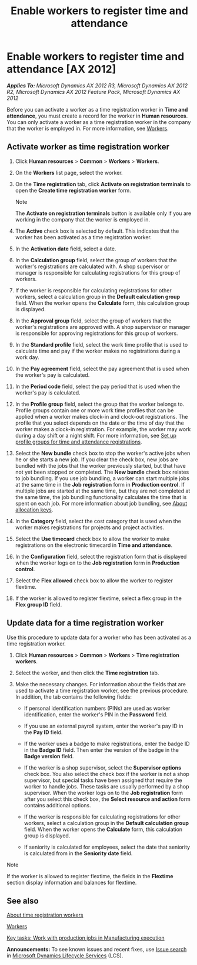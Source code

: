 ﻿---
title: Enable workers to register time and attendance
TOCTitle: Enable workers to register time and attendance
ms:assetid: 1c38b67b-09a3-4dbe-9603-3cd558bdbb02
ms:mtpsurl: https://technet.microsoft.com/en-us/library/Aa569936(v=AX.60)
ms:contentKeyID: 36056133
ms.date: 04/18/2014
mtps_version: v=AX.60
---

# Enable workers to register time and attendance [AX 2012]


_**Applies To:** Microsoft Dynamics AX 2012 R3, Microsoft Dynamics AX 2012 R2, Microsoft Dynamics AX 2012 Feature Pack, Microsoft Dynamics AX 2012_

Before you can activate a worker as a time registration worker in **Time and attendance**, you must create a record for the worker in **Human resources**. You can only activate a worker as a time registration worker in the company that the worker is employed in. For more information, see [Workers](workers.md).

## Activate worker as time registration worker

1.  Click **Human resources** \> **Common** \> **Workers** \> **Workers**.

2.  On the **Workers** list page, select the worker.

3.  On the **Time registration** tab, click **Activate on registration terminals** to open the **Create time registration worker** form.  
    

    > [!NOTE]
    > <P>The <STRONG>Activate on registration terminals</STRONG> button is available only if you are working in the company that the worker is employed in.</P>



4.  The **Active** check box is selected by default. This indicates that the worker has been activated as a time registration worker.

5.  In the **Activation date** field, select a date.

6.  In the **Calculation group** field, select the group of workers that the worker's registrations are calculated with. A shop supervisor or manager is responsible for calculating registrations for this group of workers.

7.  If the worker is responsible for calculating registrations for other workers, select a calculation group in the **Default calculation group** field. When the worker opens the **Calculate** form, this calculation group is displayed.

8.  In the **Approval group** field, select the group of workers that the worker's registrations are approved with. A shop supervisor or manager is responsible for approving registrations for this group of workers.

9.  In the **Standard profile** field, select the work time profile that is used to calculate time and pay if the worker makes no registrations during a work day.

10. In the **Pay agreement** field, select the pay agreement that is used when the worker's pay is calculated.

11. In the **Period code** field, select the pay period that is used when the worker's pay is calculated.

12. In the **Profile group** field, select the group that the worker belongs to. Profile groups contain one or more work time profiles that can be applied when a worker makes clock-in and clock-out registrations. The profile that you select depends on the date or the time of day that the worker makes a clock-in registration. For example, the worker may work during a day shift or a night shift. For more information, see [Set up profile groups for time and attendance registrations](set-up-profile-groups-for-time-and-attendance-registrations.md).

13. Select the **New bundle** check box to stop the worker's active jobs when he or she starts a new job. If you clear the check box, new jobs are bundled with the jobs that the worker previously started, but that have not yet been stopped or completed. The **New bundle** check box relates to job bundling. If you use job bundling, a worker can start multiple jobs at the same time in the **Job registration** form in **Production control**. If multiple jobs are started at the same time, but they are not completed at the same time, the job bundling functionality calculates the time that is spent on each job. For more information about job bundling, see [About allocation keys](about-allocation-keys.md).

14. In the **Category** field, select the cost category that is used when the worker makes registrations for projects and project activities.

15. Select the **Use timecard** check box to allow the worker to make registrations on the electronic timecard in **Time and attendance**.

16. In the **Configuration** field, select the registration form that is displayed when the worker logs on to the **Job registration** form in **Production control**.

17. Select the **Flex allowed** check box to allow the worker to register flextime.

18. If the worker is allowed to register flextime, select a flex group in the **Flex group ID** field.

## Update data for a time registration worker

Use this procedure to update data for a worker who has been activated as a time registration worker.

1.  Click **Human resources** \> **Common** \> **Workers** \> **Time registration workers**.

2.  Select the worker, and then click the **Time registration** tab.

3.  Make the necessary changes. For information about the fields that are used to activate a time registration worker, see the previous procedure. In addition, the tab contains the following fields:
    
      - If personal identification numbers (PINs) are used as worker identification, enter the worker's PIN in the **Password** field.
    
      - If you use an external payroll system, enter the worker's pay ID in the **Pay ID** field.
    
      - If the worker uses a badge to make registrations, enter the badge ID in the **Badge ID** field. Then enter the version of the badge in the **Badge version** field.
    
      - If the worker is a shop supervisor, select the **Supervisor options** check box. You also select the check box if the worker is not a shop supervisor, but special tasks have been assigned that require the worker to handle jobs. These tasks are usually performed by a shop supervisor. When the worker logs on to the **Job registration** form after you select this check box, the **Select resource and action** form contains additional options.
    
      - If the worker is responsible for calculating registrations for other workers, select a calculation group in the **Default calculation group** field. When the worker opens the **Calculate** form, this calculation group is displayed.
    
      - If seniority is calculated for employees, select the date that seniority is calculated from in the **Seniority date** field.


> [!NOTE]
> <P>If the worker is allowed to register flextime, the fields in the <STRONG>Flextime</STRONG> section display information and balances for flextime.</P>



## See also

[About time registration workers](about-time-registration-workers.md)

[Workers](workers.md)

[Key tasks: Work with production jobs in Manufacturing execution](key-tasks-work-with-production-jobs-in-manufacturing-execution.md)

  
**Announcements:** To see known issues and recent fixes, use [Issue search](http://go.microsoft.com/fwlink/?linkid=389258) in [Microsoft Dynamics Lifecycle Services](http://go.microsoft.com/fwlink/?linkid=306505) (LCS).

